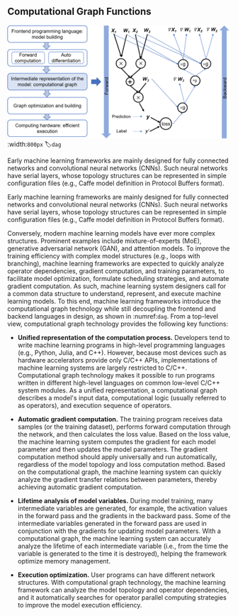 ## Computational Graph Functions

![Computational graph--based architecture](../img/ch03/graph.png)
:width:`800px`
:label:`dag`

Early machine learning frameworks are mainly designed for fully connected networks and convolutional neural networks (CNNs). Such neural networks have serial layers, whose topology structures can be represented in simple configuration files (e.g., Caffe model definition in Protocol Buffers format).

Early machine learning frameworks are mainly designed for fully connected networks and convolutional neural networks (CNNs). Such neural networks have serial layers, whose topology structures can be represented in simple configuration files (e.g., Caffe model definition in Protocol Buffers format).

Conversely, modern machine learning models have ever more complex structures. Prominent examples include mixture-of-experts (MoE), generative adversarial network (GAN), and attention models. To improve the training efficiency with complex model structures (e.g., loops with branching), machine learning frameworks are expected to quickly analyze operator dependencies, gradient computation, and training parameters, to facilitate model optimization, formulate scheduling strategies, and automate gradient computation. As such, machine learning system designers call for a common data structure to understand, represent, and execute machine learning models. To this end, machine learning frameworks introduce the computational graph technology while still decoupling the frontend and backend languages in design, as shown in :numref:`dag`. From a top-level view, computational graph technology provides the following key functions: 

-   **Unified representation of the computation process.**
    Developers tend to write machine learning programs in high-level programming languages (e.g., Python, Julia, and C++). However, because most devices such as hardware accelerators provide only C/C++ APIs, implementations of machine learning systems are largely restricted to C/C++. Computational graph technology makes it possible to run programs written in different high-level languages on common low-level C/C++ system modules. As a unified representation, a computational graph describes a model's input data, computational logic (usually referred to as operators), and execution sequence of operators. 

-   **Automatic gradient computation.**
    The training program receives data samples (or the training dataset), performs forward computation through the network, and then calculates the loss value. Based on the loss value, the machine learning system computes the gradient for each model parameter and then updates the model parameters. The gradient computation method should apply universally and run automatically, regardless of the model topology and loss computation method. Based on the computational graph, the machine learning system can quickly analyze the gradient transfer relations between parameters, thereby achieving automatic gradient computation.

-   **Lifetime analysis of model variables.**
    During model training, many intermediate variables are generated, for example, the activation values in the forward pass and the gradients in the backward pass. Some of the intermediate variables generated in the forward pass are used in conjunction with the gradients for updating model parameters. With a computational graph, the machine learning system can accurately analyze the lifetime of each intermediate variable (i.e., from the time the variable is generated to the time it is destroyed), helping the framework optimize memory management.

-   **Execution optimization.**
	User programs can have different network structures. With computational graph technology, the machine learning framework can analyze the model topology and operator dependencies, and it automatically searches for operator parallel computing strategies to improve the model execution efficiency.